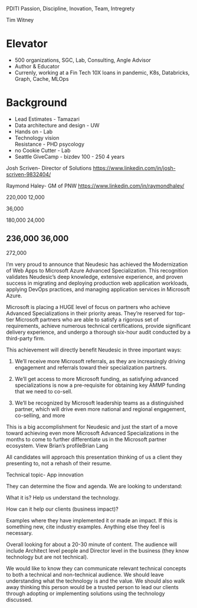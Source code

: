 PDITI Passion, Discipline, Inovation, Team, Intregrety

Tim Witney


# Elevator
- 500 organizations, SGC, Lab, Consulting, Angle Advisor
- Author & Educator
- Currenly, working at a Fin Tech 10X loans in pandemic, 
    K8s, Databricks, Graph, Cache, MLOps


# Background
- Lead Estimates - Tamazari
- Data architecture and design - UW
- Hands on - Lab
- Technology vision  
    Resistance - PHD psycology
- no Cookie Cutter - Lab
- Seattle GiveCamp - bizdev 100 - 250 4 years


Josh Scriven- Director of Solutions 
https://www.linkedin.com/in/josh-scriven-9832404/


Raymond Haley- GM of PNW
https://www.linkedin.com/in/raymondhaley/

220,000
12,000


36,000


180,000
24,000


236,000
36,000
-------
272,000





I’m very proud to announce that Neudesic has achieved the Modernization of Web Apps to Microsoft Azure Advanced Specialization. This recognition validates Neudesic’s deep knowledge, extensive experience, and proven success in migrating and deploying production web application workloads, applying DevOps practices, and managing application services in Microsoft Azure.

Microsoft is placing a HUGE level of focus on partners who achieve Advanced Specializations in their priority areas. They’re reserved for top-tier Microsoft partners who are able to satisfy a rigorous set of requirements, achieve numerous technical certifications, provide significant delivery experience, and undergo a thorough six-hour audit conducted by a third-party firm.

This achievement will directly benefit Neudesic in three important ways:

1) We’ll receive more Microsoft referrals, as they are increasingly driving engagement and referrals toward their specialization partners.

2) We’ll get access to more Microsoft funding, as satisfying advanced specializations is now a pre-requisite for obtaining key AMMP funding that we need to co-sell.

3) We’ll be recognized by Microsoft leadership teams as a distinguished partner, which will drive even more national and regional engagement, co-selling, and more

This is a big accomplishment for Neudesic and just the start of a move toward achieving even more Microsoft Advanced Specializations in the months to come to further differentiate us in the Microsoft partner ecosystem.
View Brian’s profileBrian Lang



All candidates will approach this presentation thinking of us a client they presenting to, not a rehash of their resume.
 
Technical topic- App innovation 

They can determine the flow and agenda. We are looking to understand:

What it is? Help us understand the technology.

How can it help our clients (business impact)?

Examples where they have implemented it or made an impact. If this is something new, cite industry examples.
Anything else they feel is necessary.

Overall looking for about a 20-30 minute of content. The audience will include Architect level people and Director level in the business (they know technology but are not technical).

We would like to know they can communicate relevant technical concepts to both a technical and non-technical audience. We should leave understanding what the technology is and the value. We should also walk away thinking this person would be a trusted person to lead our clients through adopting or implementing solutions using the technology discussed.
